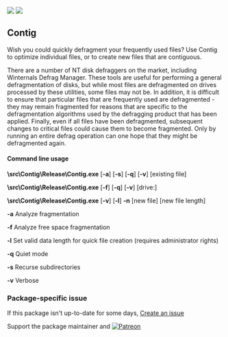 [![](https://img.shields.io/chocolatey/v/contig?color=green&label=contig)](https://chocolatey.org/packages/contig) [![](https://img.shields.io/chocolatey/dt/contig)](https://chocolatey.org/packages/contig)

## Contig

Wish you could quickly defragment your frequently used files? Use Contig to optimize individual files, or to create new files that are contiguous.

There are a number of NT disk defraggers on the market, including Winternals Defrag Manager. These tools are useful for performing a general defragmentation of disks, but while most files are defragmented on drives processed by these utilities, some files may not be. In addition, it is difficult to ensure that particular files that are frequently used are defragmented - they may remain fragmented for reasons that are specific to the defragmentation algorithms used by the defragging product that has been applied. Finally, even if all files have been defragmented, subsequent changes to critical files could cause them to become fragmented. Only by running an entire defrag operation can one hope that they might be defragmented again.

#### Command line usage

__\src\Contig\Release\Contig.exe__ [__-a__] [__-s__] [__-q__] [__-v__] [existing file]

__\src\Contig\Release\Contig.exe__ [__-f__] [__-q__] [__-v__] [drive:]

__\src\Contig\Release\Contig.exe__ [__-v__] [__-l__] __-n__ [new file] [new file length]

__-a__  Analyze fragmentation

__-f__  Analyze free space fragmentation

__-l__  Set valid data length for quick file creation (requires administrator rights)

__-q__  Quiet mode

__-s__  Recurse subdirectories

__-v__  Verbose

### Package-specific issue
If this package isn't up-to-date for some days, [Create an issue](https://github.com/tunisiano187/Chocolatey-packages/issues/new/choose)

Support the package maintainer and [![Patreon](https://cdn.jsdelivr.net/gh/tunisiano187/Chocolatey-packages@d15c4e19c709e7148588d4523ffc6dd3cd3c7e5e/icons/patreon.png)](https://www.patreon.com/bePatron?u=39585820)
